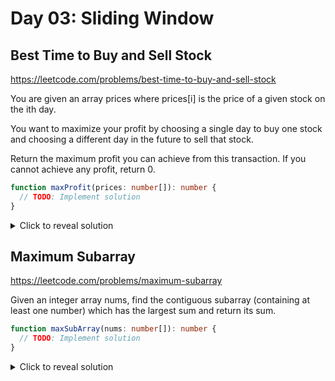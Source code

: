 # Day 03: Sliding Window

## Best Time to Buy and Sell Stock

https://leetcode.com/problems/best-time-to-buy-and-sell-stock

You are given an array prices where prices[i] is the price of a given stock on the ith day.

You want to maximize your profit by choosing a single day to buy one stock and choosing a different day in the future to sell that stock.

Return the maximum profit you can achieve from this transaction. If you cannot achieve any profit, return 0.

```ts
function maxProfit(prices: number[]): number {
  // TODO: Implement solution
}
```

<details> <summary>Click to reveal solution</summary>

**Approach**: Single Pass (Greedy)  
**Pattern**: Track minimum buy price and maximum profit in one iteration.

**Step-by-step explanation**:

1. Initialize minPrice to the first day's price and maxProfit to 0
2. Iterate through prices starting from day 2
3. For each day, we have two choices:
   - If current price is lower than minPrice, update our minimum buy price
   - If current price is higher, calculate profit (current price - minPrice) and update maxProfit if better
4. Key insight: We only need to track the lowest price seen so far, not when it occurred
5. At each step, we're asking: "What's the best profit if I sell today?"
6. Time: O(n), Space: O(1) - optimal single-pass solution

```ts
function maxProfit(prices: number[]): number {
  let minPrice = prices[0];
  let maxProfit = 0;

  for (let i = 1; i < prices.length; i++) {
    if (prices[i] < minPrice) {
      minPrice = prices[i];
    } else {
      maxProfit = Math.max(maxProfit, prices[i] - minPrice);
    }
  }

  return maxProfit;
}
```

</details>

## Maximum Subarray

https://leetcode.com/problems/maximum-subarray

Given an integer array nums, find the contiguous subarray (containing at least one number) which has the largest sum and return its sum.

```ts
function maxSubArray(nums: number[]): number {
  // TODO: Implement solution
}
```

<details> <summary>Click to reveal solution</summary>

**Approach**: Kadane's Algorithm (Dynamic Programming)  
**Pattern**: At each step, decide whether to extend current subarray or start fresh.

**Step-by-step explanation**:

1. Initialize maxSum and currentSum to the first element
2. For each subsequent element, we face a decision:
   - Extend the current subarray by adding this element: currentSum + nums[i]
   - Start a new subarray from this element: nums[i]
3. Choose whichever gives a larger sum: Math.max(nums[i], currentSum + nums[i])
4. Update our global maximum if the current subarray sum is better
5. Key insight: If currentSum becomes negative, it's better to start fresh
6. This captures the essence of dynamic programming: optimal substructure
7. Time: O(n), Space: O(1) - single pass with constant space

```ts
function maxSubArray(nums: number[]): number {
  let maxSum = nums[0];
  let currentSum = nums[0];

  for (let i = 1; i < nums.length; i++) {
    // Either extend the current subarray or start a new one
    currentSum = Math.max(nums[i], currentSum + nums[i]);
    maxSum = Math.max(maxSum, currentSum);
  }

  return maxSum;
}
```

</details>
